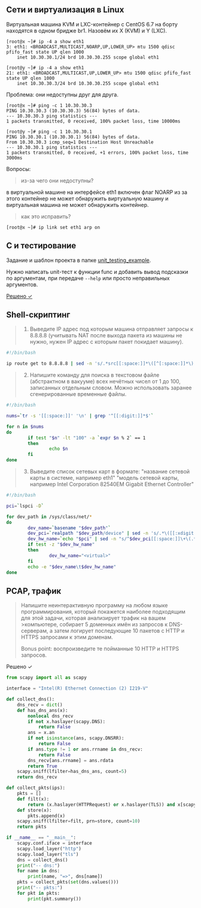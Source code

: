 ## Сети и виртуализация в Linux

Виртуальная машина KVM и LXC-контейнер c CentOS 6.7 на борту находятся в одном бридже br1. Назовём их X (KVM) и Y (LXC).

    [root@x ~]# ip -4 a show eth1
    3: eth1: <BROADCAST,MULTICAST,NOARP,UP,LOWER_UP> mtu 1500 qdisc pfifo_fast state UP qlen 1000
        inet 10.30.30.1/24 brd 10.30.30.255 scope global eth1

    [root@y ~]# ip -4 a show eth1
    21: eth1: <BROADCAST,MULTICAST,UP,LOWER_UP> mtu 1500 qdisc pfifo_fast state UP qlen 1000
        inet 10.30.30.3/24 brd 10.30.30.255 scope global eth1

Проблема: они недоступны друг для друга.

    [root@x ~]# ping -c 1 10.30.30.3
    PING 10.30.30.3 (10.30.30.3) 56(84) bytes of data.
    --- 10.30.30.3 ping statistics ---
    1 packets transmitted, 0 received, 100% packet loss, time 10000ms

    [root@y ~]# ping -c 1 10.30.30.1
    PING 10.30.30.1 (10.30.30.1) 56(84) bytes of data.
    From 10.30.30.3 icmp_seq=1 Destination Host Unreachable
    --- 10.30.30.1 ping statistics ---
    1 packets transmitted, 0 received, +1 errors, 100% packet loss, time 3000ms

Вопросы:
> из-за чего они недоступны?

в виртуальной машине на интерфейсе eth1 включен флаг NOARP из за этого контейнер не может обнаружить виртуальную машину и виртуальная машина не может обнаружить контейнер.

> как это исправить?

```
[root@x ~]# ip link set eth1 arp on
```

## С и тестирование

Задание и шаблон проекта в папке [unit_testing_example](https://github.com/carbonsoft/test_sys_dev/tree/master/reductor_developer/unit_testing_example).

Нужно написать unit-тест к функции func и добавить вывод подсказки по аргументам, при передаче `--help` или просто неправильных аргументов.

[Решено ✓](https://github.com/execdotsh/carbonsoft_testing/tree/master/carbonsoft_unit_testing)

## Shell-скриптинг

>1. Выведите IP адрес под которым машина отправляет запросы к 8.8.8.8 (учитывать NAT после выхода пакета из машины не нужно, нужен IP адрес с которым пакет покидает машину).

```bash
#!/bin/bash

ip route get to 8.8.8.8 | sed -n 's/.*src[[:space:]]*\([^[:space:]]*\).*/\1/p'
```

>2. Напишите команду для поиска в текстовом файле (абстрактном в вакууме) всех нечётных чисел от 1 до 100, записанных отдельным словом. Можно использовать заранее сгенерированные временные файлы.

```bash
#!/bin/bash

nums=`tr -s '[[:space:]]' '\n' | grep '^[[:digit:]]*$'`

for n in $nums
do
        if test "$n" -lt "100" -a `expr $n % 2` == 1
        then
                echo $n
        fi
done
```

>3. Выведите список сетевых карт в формате: "название сетевой карты в системе, например eth1" "модель сетевой карты, например Intel Corporation 82540EM Gigabit Ethernet Controller"

```bash
#!/bin/bash

pci=`lspci -D`

for dev_path in /sys/class/net/*
do
        dev_name=`basename "$dev_path"`
        dev_pci=`realpath "$dev_path/device" | sed -n 's/.*\([[:xdigit:]]\{4\}:[[:xdigit:]]\{2\}:[[:xdigit:]]\{2\}\.[[:xdigit:]]\).*/\1/p'`
        dev_hw_name=`echo "$pci" | sed -n "s/^$dev_pci[[:space:]]\+\(.*\)$/\1/p"`
        if test -z "$dev_hw_name"
        then
                dev_hw_name="<virtual>"
        fi
        echo -e "$dev_name\t$dev_hw_name"
done
```

## PCAP, трафик

>Напишите неинтерактивную программу на любом языке программирования, который покажется наиболее подходящим для этой задачи, которая анализирует трафик на вашем >компьютере, собирает 5 доменных имён из запросов к DNS-серверам, а затем логирует последующие 10 пакетов с HTTP и HTTPS запросами к этим доменам.
>
>Bonus point: воспроизведите те пойманные 10 HTTP и HTTPS запросов.

Решено ✓

```python
from scapy import all as scapy

interface = "Intel(R) Ethernet Connection (2) I219-V"

def collect_dns():
	dns_recv = dict()
	def has_dns_ans(x):
		nonlocal dns_recv
		if not x.haslayer(scapy.DNS):
			return False
		ans = x.an
		if not isinstance(ans, scapy.DNSRR):
			return False
		if ans.type != 1 or ans.rrname in dns_recv:
			return False
		dns_recv[ans.rrname] = ans.rdata
		return True
	scapy.sniff(lfilter=has_dns_ans, count=5)
	return dns_recv

def collect_pkts(ips):
	pkts = []
	def filt(x):
		return (x.haslayer(HTTPRequest) or x.haslayer(TLS)) and x[scapy.IP].dst in ips
	def store(x):
		pkts.append(x)
	scapy.sniff(lfilter=filt, prn=store, count=10)
	return pkts

if __name__ == "__main__":
	scapy.conf.iface = interface
	scapy.load_layer("http")
	scapy.load_layer("tls")
	dns = collect_dns()
	print("-- dns:")
	for name in dns:
		print(name, "=>", dns[name])
	pkts = collect_pkts(set(dns.values()))
	print("-- pkts:")
	for pkt in pkts:
		print(pkt.summary())
```
